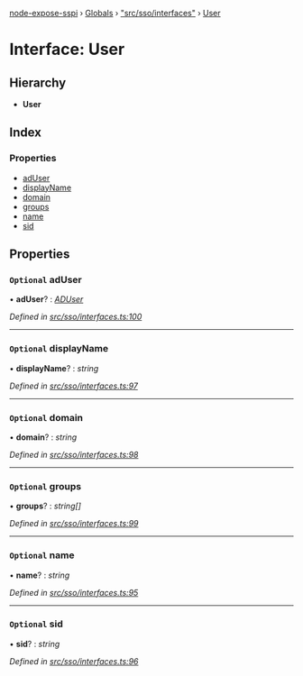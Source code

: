 [node-expose-sspi](../README.md) › [Globals](../globals.md) › ["src/sso/interfaces"](../modules/_src_sso_interfaces_.md) › [User](_src_sso_interfaces_.user.md)

# Interface: User

## Hierarchy

* **User**

## Index

### Properties

* [adUser](_src_sso_interfaces_.user.md#optional-aduser)
* [displayName](_src_sso_interfaces_.user.md#optional-displayname)
* [domain](_src_sso_interfaces_.user.md#optional-domain)
* [groups](_src_sso_interfaces_.user.md#optional-groups)
* [name](_src_sso_interfaces_.user.md#optional-name)
* [sid](_src_sso_interfaces_.user.md#optional-sid)

## Properties

### `Optional` adUser

• **adUser**? : *[ADUser](_src_sso_interfaces_.aduser.md)*

*Defined in [src/sso/interfaces.ts:100](https://github.com/jlguenego/node-expose-sspi/blob/6ab0a20/src/sso/interfaces.ts#L100)*

___

### `Optional` displayName

• **displayName**? : *string*

*Defined in [src/sso/interfaces.ts:97](https://github.com/jlguenego/node-expose-sspi/blob/6ab0a20/src/sso/interfaces.ts#L97)*

___

### `Optional` domain

• **domain**? : *string*

*Defined in [src/sso/interfaces.ts:98](https://github.com/jlguenego/node-expose-sspi/blob/6ab0a20/src/sso/interfaces.ts#L98)*

___

### `Optional` groups

• **groups**? : *string[]*

*Defined in [src/sso/interfaces.ts:99](https://github.com/jlguenego/node-expose-sspi/blob/6ab0a20/src/sso/interfaces.ts#L99)*

___

### `Optional` name

• **name**? : *string*

*Defined in [src/sso/interfaces.ts:95](https://github.com/jlguenego/node-expose-sspi/blob/6ab0a20/src/sso/interfaces.ts#L95)*

___

### `Optional` sid

• **sid**? : *string*

*Defined in [src/sso/interfaces.ts:96](https://github.com/jlguenego/node-expose-sspi/blob/6ab0a20/src/sso/interfaces.ts#L96)*
